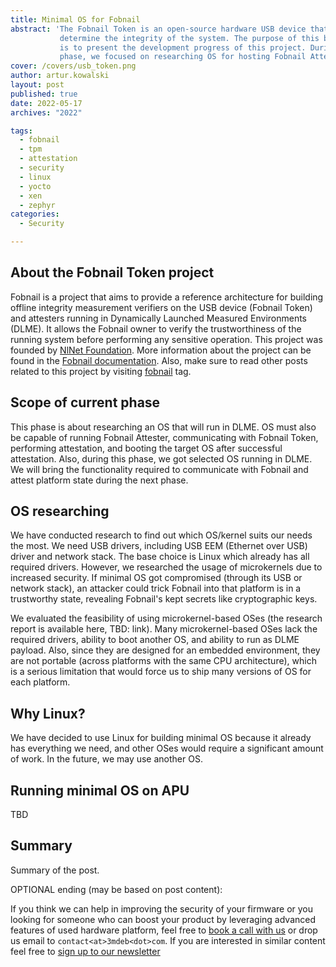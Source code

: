 ```yaml
---
title: Minimal OS for Fobnail
abstract: 'The Fobnail Token is an open-source hardware USB device that helps to
           determine the integrity of the system. The purpose of this blog post
           is to present the development progress of this project. During this
           phase, we focused on researching OS for hosting Fobnail Attester'
cover: /covers/usb_token.png
author: artur.kowalski
layout: post
published: true
date: 2022-05-17
archives: "2022"

tags:
  - fobnail
  - tpm
  - attestation
  - security
  - linux
  - yocto
  - xen
  - zephyr
categories:
  - Security

---
```


## About the Fobnail Token project

Fobnail is a project that aims to provide a reference architecture for building
offline integrity measurement verifiers on the USB device (Fobnail Token) and
attesters running in Dynamically Launched Measured Environments (DLME). It
allows the Fobnail owner to verify the trustworthiness of the running system
before performing any sensitive operation. This project was founded by [NlNet
Foundation](https://nlnet.nl/). More information about the project can be found
in the [Fobnail documentation](https://fobnail.3mdeb.com/). Also, make sure to
read other posts related to this project by visiting
[fobnail](https://blog.3mdeb.com/tags/fobnail/) tag.

## Scope of current phase

This phase is about researching an OS that will run in DLME. OS must also be
capable of running Fobnail Attester, communicating with Fobnail Token,
performing attestation, and booting the target OS after successful attestation.
Also, during this phase, we got selected OS running in DLME. We will bring the
functionality required to communicate with Fobnail and attest platform state
during the next phase.

## OS researching

We have conducted research to find out which OS/kernel suits our needs the most.
We need USB drivers, including USB EEM (Ethernet over USB) driver and network
stack. The base choice is Linux which already has all required drivers. However,
we researched the usage of microkernels due to increased security. If minimal OS
got compromised (through its USB or network stack), an attacker could trick
Fobnail into that platform is in a trustworthy state, revealing Fobnail's kept
secrets like cryptographic keys.

We evaluated the feasibility of using microkernel-based OSes (the research
report is available here, TBD: link). Many microkernel-based OSes lack the
required drivers, ability to boot another OS, and ability to run as DLME
payload. Also, since they are designed for an embedded environment, they are not
portable (across platforms with the same CPU architecture), which is a serious
limitation that would force us to ship many versions of OS for each platform.

## Why Linux?

We have decided to use Linux for building minimal OS because it already has
everything we need, and other OSes would require a significant amount of work.
In the future, we may use another OS.

## Running minimal OS on APU

TBD

## Summary

Summary of the post.

OPTIONAL ending (may be based on post content):

If you think we can help in improving the security of your firmware or you
looking for someone who can boost your product by leveraging advanced features
of used hardware platform, feel free to [book a call with us](https://calendly.com/3mdeb/consulting-remote-meeting)
or drop us email to `contact<at>3mdeb<dot>com`. If you are interested in similar
content feel free to [sign up to our newsletter](https://newsletter.3mdeb.com/subscription/PW6XnCeK6)
